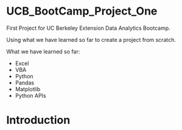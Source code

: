 # UCB_BootCamp_Project_One

First Project for UC Berkeley Extension Data Analytics Bootcamp.

Using what we have learned so far to create a project from scratch.

What we have learned so far:

  - Excel
  - VBA
  - Python
  - Pandas
  - Matplotlib
  - Python APIs

# Introduction



